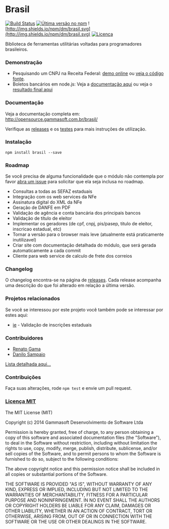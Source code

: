 Brasil
======

[![Build Status](https://drone.io/github.com/gammasoft/brasil/status.png)](https://drone.io/github.com/gammasoft/brasil/latest) [![Última versão no npm](https://badge.fury.io/js/brasil.png)](http://npmjs.org/package/brasil) ![http://img.shields.io/npm/dm/brasil.svg](http://img.shields.io/npm/dm/brasil.svg) [![Licença](http://img.shields.io/badge/Licen%C3%A7a-MIT-brightgreen.svg)](http://gammasoft.mit-license.org/)

Biblioteca de ferramentas utilitárias voltadas para programadores brasileiros.

### Demonstração

 - Pesquisando um CNPJ na Receita Federal: [demo online](http://brasil.gammasoft.com.br/) ou [veja o código fonte](https://github.com/gammasoft/brasil-exemplo).
 - Boletos bancários em node.js: Veja a [documentação aqui](https://github.com/gammasoft/brasil/releases/tag/v0.0.29) ou veja o [resultado final aqui](https://s3-sa-east-1.amazonaws.com/gammasoft/open-source/brasil/boleto.pdf)

### Documentação

Veja a documentação completa em: http://opensource.gammasoft.com.br/brasil/

Verifique as [releases](https://github.com/gammasoft/brasil/releases) e os [testes](tests) para mais instruções de utilização.

### Instalação

`npm install brasil --save`

### Roadmap

Se você precisa de alguma funcionalidade que o módulo não contempla por favor [abra um issue](https://github.com/gammasoft/brasil/issues/new) para solicitar que ela seja inclusa no roadmap.

 - Consultas a todas as SEFAZ estaduais
 - Integração com os web services da NFe
 - Assinatura digital do XML da NFe
 - Geração de DANFE em PDF
 - Validação de agência e conta bancária dos principais bancos
 - Validação de título de eleitor
 - Implementar os geradores (de cpf, cnpj, pis/pasep, titulo de eleitor, inscricao estadual, etc)
 - Tornar a versão para o browser mais leve (atualmente está praticamente inutilizavel)
 - Criar site com documentação detalhada do módulo, que será gerada automaticamente a cada commit
 - Cliente para web service de calculo de frete dos correios

### Changelog

O changelog encontra-se na página de [releases](https://github.com/gammasoft/brasil/releases). Cada release acompanha uma descrição do que foi alterado em relação a última versão.

### Projetos relacionados

Se você se interessou por este projeto você também pode se interessar por estes aqui:

- [ie](https://github.com/gammasoft/ie) - Validação de inscrições estaduais

### Contribuidores

- [Renato Gama](http://www.github.com/renatoargh)
- [Danilo Sampaio](https://github.com/danilosampaio)

[Lista detalhada aqui...](contributors.md)

### Contribuições

Faça suas alterações, rode `npm test` e envie um pull request.

### [Licença MIT](http://gammasoft.mit-license.org/)

The MIT License (MIT)

Copyright (c) 2014 Gammasoft Desenvolvimento de Software Ltda

Permission is hereby granted, free of charge, to any person obtaining a copy of this software and associated documentation files (the "Software"), to deal in the Software without restriction, including without limitation the rights to use, copy, modify, merge, publish, distribute, sublicense, and/or sell copies of the Software, and to permit persons to whom the Software is furnished to do so, subject to the following conditions:

The above copyright notice and this permission notice shall be included in all copies or substantial portions of the Software.

THE SOFTWARE IS PROVIDED "AS IS", WITHOUT WARRANTY OF ANY KIND, EXPRESS OR IMPLIED, INCLUDING BUT NOT LIMITED TO THE WARRANTIES OF MERCHANTABILITY, FITNESS FOR A PARTICULAR PURPOSE AND NONINFRINGEMENT. IN NO EVENT SHALL THE AUTHORS OR COPYRIGHT HOLDERS BE LIABLE FOR ANY CLAIM, DAMAGES OR OTHER LIABILITY, WHETHER IN AN ACTION OF CONTRACT, TORT OR OTHERWISE, ARISING FROM, OUT OF OR IN CONNECTION WITH THE SOFTWARE OR THE USE OR OTHER DEALINGS IN THE SOFTWARE.

